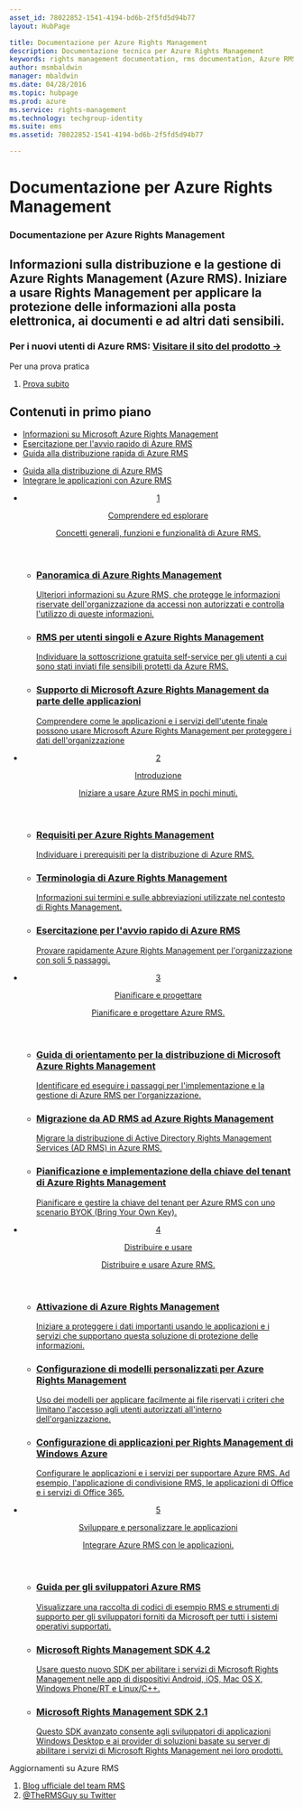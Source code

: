 ```yaml
---
asset_id: 78022852-1541-4194-bd6b-2f5fd5d94b77
layout: HubPage

title: Documentazione per Azure Rights Management
description: Documentazione tecnica per Azure Rights Management
keywords: rights management documentation, rms documentation, Azure RMS documentation
author: msmbaldwin
manager: mbaldwin
ms.date: 04/28/2016
ms.topic: hubpage
ms.prod: azure
ms.service: rights-management
ms.technology: techgroup-identity
ms.suite: ems
ms.assetid: 78022852-1541-4194-bd6b-2f5fd5d94b77

---
```

# Documentazione per Azure Rights Management
<article id="main">
    <section id="hero-content">
      <h1>Documentazione per Azure Rights Management</h1>
      <h2>Informazioni sulla distribuzione e la gestione di Azure Rights Management (Azure RMS). Iniziare a usare Rights Management per applicare la protezione delle informazioni alla posta elettronica, ai documenti e ad altri dati sensibili.</h2>
      <h3>Per i nuovi utenti di Azure RMS: <a href="http://go.microsoft.com/fwlink/?LinkId=816857" target="_blank">Visitare il sito del prodotto &rarr;</a></h3>
    </section>
    <aside class="alert section-border">
        <p>Per una prova pratica</p>
        <ol class="action-list">
            <li><a href="https://portal.office.com/Signup/Signup.aspx?&OfferId=A43415D3-404C-4df3-B31B-AAD28118A778&dl=RIGHTSMANAGEMENT&ali=1#0" target="_blank" class="button-bordered button-translucent">Prova subito</a></li>
        </ol>
    </aside>
    <section id="featured" class="container">
      <h2 class="section-heading"><span class="icon icon-warning"></span> Contenuti in primo piano</h2>
      <div class="features row">
        <ul class="column column-half">
          <li><a href="./understand-explore/what-is-azure-rms.md">Informazioni su Microsoft Azure Rights Management</a></li>
          <li><a href="./get-started/quick-start-tutorial.md">Esercitazione per l'avvio rapido di Azure RMS</a></li>
          <li><a href="./get-started/rapid-deployment-guide.md">Guida alla distribuzione rapida di Azure RMS</a></li>
        </ul>
        <ul class="column column-half">
          <li><a href="./plan-design/deployment-roadmap.md">Guida alla distribuzione di Azure RMS</a></li>
          <li><a href="./develop/developers-guide.md">Integrare le applicazioni con Azure RMS</a></li>
        </ul>
      </div>
    </section>
    <div id="journeys">
      <section class="container">
        <ul class="journeys-list">
          <li class="journey-step">
            <header class="journey-step-header row">
              <a href="./understand-explore/azure-rights-management.md">
                <div class="title column-third">
                  <span class="step-number">1</span>
                  <p>Comprendere ed esplorare</p>
                </div>
                <p class="description column-two-thirds">Concetti generali, funzioni e funzionalità di Azure RMS.</p>
              </a>
            </header>
            <section class="journey-step-elements content">
              <ul class="row">
                <li class="column-third">
                  <a href="./understand-explore/azure-rights-management.md">
                    <h3>Panoramica di Azure Rights Management</h3>
                    <p>Ulteriori informazioni su Azure RMS, che protegge le informazioni riservate dell'organizzazione da accessi non autorizzati e controlla l'utilizzo di queste informazioni.</p>
                  </a>
                </li>
                <li class="column-third">
                  <a href="./understand-explore/rms-for-individuals.md">
                    <h3>RMS per utenti singoli e Azure Rights Management</h3>
                    <p>Individuare la sottoscrizione gratuita self-service per gli utenti a cui sono stati inviati file sensibili protetti da Azure RMS.</p>
                  </a>
                </li>
                <li class="column-third">
                  <a href="./understand-explore/applications-support.md">
                    <h3>Supporto di Microsoft Azure Rights Management da parte delle applicazioni</h3>
                    <p>Comprendere come le applicazioni e i servizi dell'utente finale possono usare Microsoft Azure Rights Management per proteggere i dati dell'organizzazione </p>
                  </a>
                </li>
              </ul>
            </section>
          </li>
          <li class="journey-step">
            <header class="journey-step-header row">
              <a href="./get-started/requirements-azure-rms.md">
                <div class="title column-third">
                  <span class="step-number">2</span>
                  <p>Introduzione</p>
                </div>
                <p class="description column-two-thirds">Iniziare a usare Azure RMS in pochi minuti.</p>
              </a>
            </header>
            <section class="journey-step-elements content">
              <ul class="row">
                <li class="column-third">
                  <a href="./get-started/requirements-azure-rms.md">
                    <h3>Requisiti per Azure Rights Management</h3>
                    <p>Individuare i prerequisiti per la distribuzione di Azure RMS.</p>
                  </a>
                </li>
                <li class="column-third">
                  <a href="./get-started/terminology.md">
                    <h3>Terminologia di Azure Rights Management</h3>
                    <p>Informazioni sui termini e sulle abbreviazioni utilizzate nel contesto di Rights Management.</p>
                  </a>
                </li>
                <li class="column-third">
                  <a href="./get-started/quick-start-tutorial.md">
                    <h3>Esercitazione per l'avvio rapido di Azure RMS</h3>
                    <p>Provare rapidamente Azure Rights Management per l'organizzazione con soli 5 passaggi.</p>
                  </a>
                </li>
              </ul>
            </section>
          </li>
          <li class="journey-step">
            <header class="journey-step-header row">
              <a href="./plan-design/deployment-roadmap.md">
                <div class="title column-third">
                  <span class="step-number"> 3</span>
                  <p>Pianificare e progettare</p>
                </div>
                <p class="description column-two-thirds">Pianificare e progettare Azure RMS.</p>
              </a>
            </header>
            <section class="journey-step-elements content">
              <ul class="row">
                <li class="column-third">
                  <a href="./plan-design/deployment-roadmap.md">
                    <h3>Guida di orientamento per la distribuzione di Microsoft Azure Rights Management</h3>
                    <p>Identificare ed eseguire i passaggi per l'implementazione e la gestione di Azure RMS per l'organizzazione.</p>
                  </a>
                </li>
                <li class="column-third">
                  <a href="./plan-design/migrate-from-ad-rms-to-azure-rms.md">
                    <h3>Migrazione da AD RMS ad Azure Rights Management</h3>
                    <p>Migrare la distribuzione di Active Directory Rights Management Services (AD RMS) in Azure RMS.</p>
                  </a>
                </li>
                <li class="column-third">
                  <a href="./plan-design/plan-implement-tenant-key.md">
                    <h3>Pianificazione e implementazione della chiave del tenant di Azure Rights Management</h3>
                    <p>Pianificare e gestire la chiave del tenant per Azure RMS con uno scenario BYOK (Bring Your Own Key).</p>
                  </a>
                </li>
              </ul>
            </section>
          </li>
          <li class="journey-step">
            <header class="journey-step-header row">
              <a href="./deploy-use/activate-service.md">
                <div class="title column-third">
                  <span class="step-number"> 4</span>
                  <p>Distribuire e usare</p>
                </div>
                <p class="description column-two-thirds">Distribuire e usare Azure RMS.</p>
              </a>
            </header>
            <section class="journey-step-elements content">
              <ul class="row">
                 <li class="column-third">
                 <a href="./deploy-use/activate-service.md">
                    <h3>Attivazione di Azure Rights Management</h3>
                    <p>Iniziare a proteggere i dati importanti usando le applicazioni e i servizi che supportano questa soluzione di protezione delle informazioni.</p>
                  </a>
                </li>
                <li class="column-third">
                  <a href="./deploy-use/configure-custom-templates.md">
                    <h3>Configurazione di modelli personalizzati per Azure Rights Management</h3>
                    <p>Uso dei modelli per applicare facilmente ai file riservati i criteri che limitano l'accesso agli utenti autorizzati all'interno dell'organizzazione.</p>
                 </a>
                </li>
                <li class="column-third">
                  <a href="./deploy-use/configure-applications.md">
                    <h3>Configurazione di applicazioni per Rights Management di Windows Azure</h3>
                    <p>Configurare le applicazioni e i servizi per supportare Azure RMS. Ad esempio, l'applicazione di condivisione RMS, le applicazioni di Office e i servizi di Office 365.</p>
                 </a>
                </li>
              </ul>
            </section>
          </li>
          <li class="journey-step">
            <header class="journey-step-header row">
              <a href="./develop/developers-guide.md">
                <div class="title column-third">
                  <span class="step-number"> 5</span>
                  <p>Sviluppare e personalizzare le applicazioni</p>
                </div>
                <p class="description column-two-thirds">Integrare Azure RMS con le applicazioni.
                </p>
              </a>
            </header>
            <section class="journey-step-elements content">
              <ul class="row">
                <li class="column-third">
                  <a href="./develop/developers-guide.md">
                    <h3>Guida per gli sviluppatori Azure RMS</h3>
                    <p>Visualizzare una raccolta di codici di esempio RMS e strumenti di supporto per gli sviluppatori forniti da Microsoft per tutti i sistemi operativi supportati.</p>
                  </a>
                </li>
                <li class="column-third">
                  <a href="./develop/active-directory-rights-management-services-multi-platform-thin-client-sdk-portal.md">
                    <h3>Microsoft Rights Management SDK 4.2</h3>
                    <p>Usare questo nuovo SDK per abilitare i servizi di Microsoft Rights Management nelle app di dispositivi Android, iOS, Mac OS X, Windows Phone/RT e Linux/C++.</p>
                  </a>
                </li>
                <li class="column-third">
                  <a href="./develop/microsoft-information-protection-and-control-client-portal.md">
                    <h3>Microsoft Rights Management SDK 2.1</h3>
                    <p>Questo SDK avanzato consente agli sviluppatori di applicazioni Windows Desktop e ai provider di soluzioni basate su server di abilitare i servizi di Microsoft Rights Management nei loro prodotti.</p>
                  </a>
                </li>
              </ul>
            </section>
          </li>
        </ul>
      </section>
    </div>
    <aside class="alert alert-social">
      <p>Aggiornamenti su Azure RMS <ol class="action-list">
        <li><a href="http://blogs.technet.com/b/rms/" target="_blank" class="button-bordered button-translucent">Blog ufficiale del team RMS</a></li>
        <li><a href="https://twitter.com/TheRMSGuy" target="_blank" class="button-bordered button-translucent">@TheRMSGuy su Twitter</a></li>
      </ol>
    </aside>
</article>


<!--HONumber=Jun16_HO4-->


